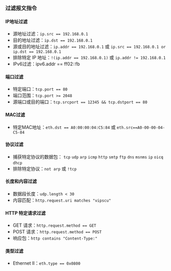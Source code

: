 ### 过滤报文指令

#### IP地址过滤

-   源地址过滤：`ip.src == 192.168.0.1`
-   目的地址过滤：`ip.dst == 192.168.0.1`
-   源或目的地址过滤：`ip.addr == 192.168.0.1` 或 `ip.src == 192.168.0.1 or ip.dst == 192.168.0.1`
-   排除特定 IP 地址：`!(ip.addr == 192.168.0.1)` 或 `ip.addr != 192.168.0.1`
-   IPv6过滤：ipv6.addr == ff02::fb

#### 端口过滤

-   特定端口：`tcp.port == 80`
-   端口范围：`tcp.port >= 2048`
-   源端口或目的端口：`tcp.srcport == 12345 && tcp.dstport == 80` 

#### MAC过滤

-   特定MAC地址：`eth.dst == A0:00:00:04:C5:84` 或 `eth.src==A0-00-00-04-C5-84`

#### 协议过滤

-   捕获特定协议的数据包： `tcp` `udp` `arp` `icmp` `http` `smtp` `ftp` `dns` `msnms` `ip`  `oicq` `dhcp`
-   排除特定协议：`not arp` 或 `!tcp` 

#### 长度和内容过滤

-   数据段长度：`udp.length < 30`
-   内容匹配：`http.request.uri matches "vipscu"` 

#### HTTP 特定请求过滤

-   GET 请求：`http.request.method == GET`
-   POST 请求：`http.request.method == POST` 
-   响应包：`http contains "Content-Type:"`

#### 类型过滤

-   Ethernet II：`eth.type == 0x0800`